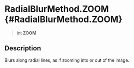 RadialBlurMethod.ZOOM {#RadialBlurMethod.ZOOM}
=====================

> int **ZOOM**

Description
-----------

Blurs along radial lines, as if zooming into or out of the image.
